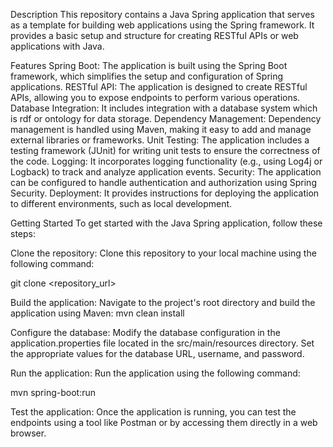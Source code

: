 Description
This repository contains a Java Spring application that serves as a template for building web applications using the Spring framework. It provides a basic setup and structure for creating RESTful APIs or web applications with Java.

Features
Spring Boot: The application is built using the Spring Boot framework, which simplifies the setup and configuration of Spring applications.
RESTful API: The application is designed to create RESTful APIs, allowing you to expose endpoints to perform various operations.
Database Integration: It includes integration with a database system which is rdf or ontology for data storage.
Dependency Management: Dependency management is handled using Maven, making it easy to add and manage external libraries or frameworks.
Unit Testing: The application includes a testing framework (JUnit) for writing unit tests to ensure the correctness of the code.
Logging: It incorporates logging functionality (e.g., using Log4j or Logback) to track and analyze application events.
Security: The application can be configured to handle authentication and authorization using Spring Security.
Deployment: It provides instructions for deploying the application to different environments, such as local development.

Getting Started
To get started with the Java Spring application, follow these steps:

Clone the repository: Clone this repository to your local machine using the following command:

git clone <repository_url>

Build the application: Navigate to the project's root directory and build the application using Maven:
mvn clean install

Configure the database: Modify the database configuration in the application.properties file located in the src/main/resources directory. Set the appropriate values for the database URL, username, and password.

Run the application: Run the application using the following command:

mvn spring-boot:run

Test the application: Once the application is running, you can test the endpoints using a tool like Postman or by accessing them directly in a web browser.
